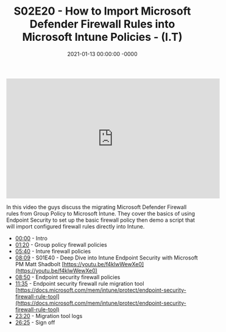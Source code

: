 ﻿---
layout: post
title: "S02E20 - How to Import Microsoft Defender Firewall Rules into Microsoft Intune Policies - (I.T)"
date: 2021-01-13 00:00:00 -0000
categories:
---

<iframe loading="lazy" width="560" height="315" src="https://www.youtube.com/embed/QOrG7YmII_8" title="YouTube video player" frameborder="0" allow="accelerometer; autoplay; clipboard-write; encrypted-media; gyroscope; picture-in-picture" allowfullscreen></iframe>

In this video the guys discuss the migrating Microsoft Defender Firewall rules from Group Policy to Microsoft Intune. They cover the basics of using Endpoint Security to set up the basic firewall policy then demo a script that will import configured firewall rules directly into Intune.

* [00:00](https://www.youtube.com/watch?v=QOrG7YmII_8&t=0s) - Intro
* [01:20](https://www.youtube.com/watch?v=QOrG7YmII_8&t=80s) - Group policy firewall policies
* [05:40](https://www.youtube.com/watch?v=QOrG7YmII_8&t=340s) - Inture firewall policies
* [08:09](https://www.youtube.com/watch?v=QOrG7YmII_8&t=489s) - S01E40 - Deep Dive into Intune Endpoint Security with Microsoft PM Matt Shadbolt
[https://youtu.be/f4klwWewXe0](https://youtu.be/f4klwWewXe0)
* [08:50](https://www.youtube.com/watch?v=QOrG7YmII_8&t=530s) - Endpoint security firewall policies
* [11:35](https://www.youtube.com/watch?v=QOrG7YmII_8&t=695s) - Endpoint security firewall rule migration tool
[https://docs.microsoft.com/mem/intune/protect/endpoint-security-firewall-rule-tool](https://docs.microsoft.com/mem/intune/protect/endpoint-security-firewall-rule-tool)
* [23:20](https://www.youtube.com/watch?v=QOrG7YmII_8&t=1400s) - Migration tool logs
* [26:25](https://www.youtube.com/watch?v=QOrG7YmII_8&t=1585s) - Sign off


